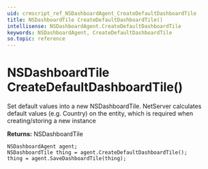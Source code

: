 ```yaml
---
uid: crmscript_ref_NSDashboardAgent_CreateDefaultDashboardTile
title: NSDashboardTile CreateDefaultDashboardTile()
intellisense: NSDashboardAgent.CreateDefaultDashboardTile
keywords: NSDashboardAgent, CreateDefaultDashboardTile
so.topic: reference
---
```


# NSDashboardTile CreateDefaultDashboardTile()
	  
Set default values into a new NSDashboardTile.
NetServer calculates default values (e.g. Country) on the entity, which is required when creating/storing a new instance
	  
**Returns:** NSDashboardTile

```crmscript
NSDashboardAgent agent;
NSDashboardTile thing = agent.CreateDefaultDashboardTile();
thing = agent.SaveDashboardTile(thing);
```

